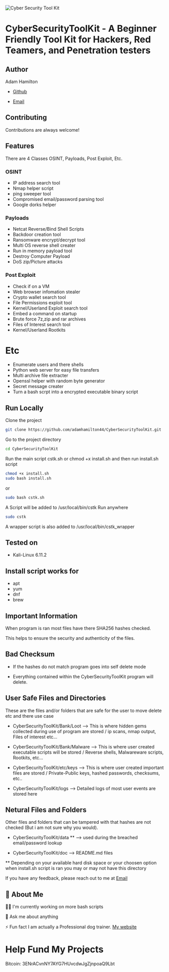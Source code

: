 ![Cyber Security Tool Kit](https://github.com/user-attachments/assets/6ee2e788-b578-4a37-abff-15650fd1af8a)

# CyberSecurityToolKit - A Beginner Friendly Tool Kit for Hackers, Red Teamers, and Penetration testers 

## Author
Adam Hamilton
- [Github](https://www.github.com/adamhamilton44)

- [Email](blacklisthacker@protonmail.com)

## Contributing

Contributions are always welcome!

## Features

There are 4 Classes OSINT, Payloads, Post Exploit, Etc.

### OSINT
- IP address search tool
- Nmap helper script
- ping sweeper tool
- Compromised email/password parsing tool
- Google dorks helper

### Payloads
- Netcat Reverse/Bind Shell Scripts
- Backdoor creation tool
- Ransomware encrypt/decrypt tool
- Multi OS reverse shell creater
- Run in memory payload tool
- Destroy Computer Payload
- DoS zip/Picture attacks

### Post Exploit
- Check if on a VM
- Web browser infomation stealer
- Crypto wallet search tool
- File Permissions exploit tool
- Kernel/Userland Exploit search tool
- Embed a command on startup
- Brute force 7z,zip and rar archives
- Files of Interest search tool
- Kernel/Userland Rootkits

# Etc
- Enumerate users and there shells
- Python web server for easy file transfers
- Multi archive file extracter
- Openssl helper with random byte generator
- Secret message creater
- Turn a bash scrpt into a encrypted executable binary script

## Run Locally
Clone the project
```bash
git clone https://github.com/adamhamilton44/CyberSecurityToolKit.git
```
Go to the project directory
```bash
cd CyberSecurityToolKit
```
Run the main script cstk.sh or chmod +x install.sh and then run install.sh script
```bash
chmod +x install.sh
sudo bash install.sh
```
or
```bash
sudo bash cstk.sh
```
A Script will be added to /usr/local/bin/cstk
Run anywhere
```bash
sudo cstk
```
A wrapper script is also added to /usr/local/bin/cstk_wrapper 

## Tested on
- Kali-Linux 6.11.2

## Install script works for
- apt 
- yum 
- dnf 
- brew

## Important Information

When program is ran most files have there SHA256 hashes checked.

This helps to ensure the security and authenticity of the files.

## Bad Checksum

- If the hashes do not match program goes into self delete mode

- Everything contained within the CyberSecurityToolKit program will delete.

## User Safe Files and Directories

These are the files and/or folders that are safe for the user to move delete etc and there use case

- CyberSecurityToolKit/Bank/Loot --> This is where hidden gems collected during use of program are stored / ip scans, nmap output, Files of interest etc...

- CyberSecurityToolKit/Bank/Malware --> This is where user created executable scripts will be stored / Reverse shells, Malwareware scripts, Rootkits, etc...

- CyberSecurityToolKit/etc/keys --> This is where user created important files are stored / Private-Public keys, hashed passwords, checksums, etc..

- CyberSecurityToolKit/logs --> Detailed logs of most user events are stored here 

## Netural Files and Folders

Other files and folders that can be tampered with that hashes are not checked (But i am not sure why you would).

- CyberSecurityToolKit/data ** --> used during the breached email/password lookup

- CyberSecurityToolKit/doc --> README.md files

** Depending on your available hard disk space or your choosen option when install.sh script is ran you may or may not have this directory

If you have any feedback, please reach out to me at [Email](blacklisthacker@protonmail.com)

## 🚀 About Me

👩‍💻 I'm currently working on more bash scripts

💬 Ask me about anything

⚡️ Fun fact I am actually a Professional dog trainer.
   [My website](https://good-happy-puppy.com) 

# Help Fund My Projects

Bitcoin: 3ENrACvnNY7AYG7HUvcdwJgZjnpoaQ9Lbt
